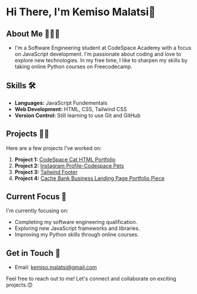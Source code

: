 # Hi There, I'm **Kemiso Malatsi**👋

## About Me 🙋🏾‍♂️
-  I'm a Software Engineering student at CodeSpace Academy with a focus on JavaScript development. I'm passionate about coding and love to explore new technologies. In my free time, I like to sharpen my skills by taking online Python courses on Freecodecamp.
  
## Skills 🛠️
- **Languages:** JavaScript Fundementals
- **Web Development:** HTML, CSS, Tailwind CSS
- **Version Control:** Still learning to use Git and GitHub
    
## Projects 🐱‍💻
Here are a few projects I've worked on:

1. **Project 1:** [CodeSpace Cat HTML Portfolio](https://github.com/KemisoMalatsi/KEMMAL529_BCL2401_GroupC_KemisoMalatsi_SDF01.git)
2. **Project 2:** [Instagram Profile-Codespace Pets](https://github.com/KemisoMalatsi/KEMMAL529_BCL2401_GroupC_KemisoMalatsi_SDF06.git)
3. **Project 3:** [Tailwind Footer](https://github.com/KemisoMalatsi/BCL2401_GroupC_KemisoMalatsi_SDF09.git)
4. **Project 4:** [Cache Bank Business Landing Page Portfolio Piece](https://github.com/KemisoMalatsi/KEMMAL529_BCL2401_GroupC_KemisoMalatsi_SDF11.git)

## Current Focus 👀
I'm currently focusing on:
- Completing my software engineering qualification.
- Exploring new JavaScript frameworks and libraries.
- Improving my Python skills through online courses.

## Get in Touch 📧
- Email: kemiso.malatsi@gmail.com

Feel free to reach out to me! Let's connect and collaborate on exciting projects.😊
